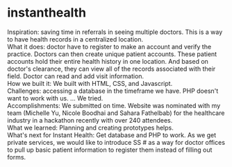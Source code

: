 # instanthealth
Inspiration: saving time in referrals in seeing multiple doctors. This is a way to have health records in a centralized location.
<br>
What it does: doctor have to register to make an account and verify the practice. Doctors can then create unique patient accounts. These patient accounts hold their entire health history in one location. And based on doctor's clearance, they can view all of the records associated with their field. Doctor can read and add visit information.
<br>
How we built it: We built with HTML, CSS, and Javascript.
<br>
Challenges: accessing a database in the timeframe we have. PHP doesn't want to work with us. ... We tried.
<br>
Accomplishments: We submitted on time. Website was nominated with my team (Michelle Yu, Nicole Boodhai and Sahara Fathelbab) for the healthcare industry in a hackathon recently with over 240 attendees.
<br>
What we learned: Planning and creating prototypes helps.
<br>
What's next for Instant Health: Get database and PHP to work. As we get private services, we would like to introduce SS # as a way for doctor offices to pull up basic patient information to register them instead of filling out forms.
